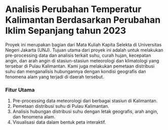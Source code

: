 # Analisis Perubahan Temperatur Kalimantan Berdasarkan Perubahan Iklim Sepanjang tahun 2023
Proyek ini merupakan bagian dari Mata Kuliah Kapita Selekta di Universitas Negeri Jakarta (UNJ). Tujuan utama dari proyek ini adalah untuk melakukan pre-processing data dan analisis terkait suhu, curah hujan, kecepatan angin, dan arah angin di stasiun-stasiun meteorologi dan klimatologi yang tersebar di Pulau Kalimantan. Kami juga melakukan pemetaan distribusi suhu dan menganalisis hubungannya dengan kondisi geografis dan fenomena alam yang terjadi di daerah tersebut.

### Fitur Utama
1. Pre-processing data meteorologi dari berbagai stasiun di Kalimantan.
2. Pemetaan distribusi suhu di Pulau Kalimantan.
3. Analisis hubungan distribusi suhu dengan letak geografis, arah angin, dan fenomena alam.
4. Visualisasi data dalam bentuk peta interaktif.
